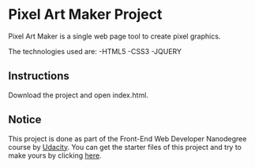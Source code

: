 # Pixel Art Maker Project

Pixel Art Maker is a single web page tool to create pixel graphics.

The technologies used are:
	-HTML5
	-CSS3
	-JQUERY

## Instructions

Download the project and open index.html.

## Notice

This project is done as part of the Front-End Web Developer Nanodegree course by [Udacity](https://www.udacity.com). 
You can get the starter files of this project and try to make yours by clicking [here](https://github.com/udacity/project-pixel-art-maker-starter).